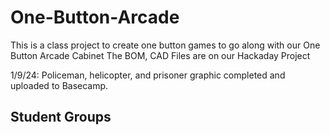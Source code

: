 # One-Button-Arcade

This is a class project to create one button games to go along with our One Button Arcade Cabinet
The BOM, CAD Files are on our Hackaday Project

1/9/24:
  Policeman, helicopter, and prisoner graphic completed and uploaded to Basecamp.
## Student Groups


